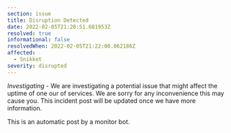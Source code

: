 ```yaml
---
section: issue
title: Disruption Detected
date: 2022-02-05T21:20:51.681953Z
resolved: true
informational: false
resolvedWhen: 2022-02-05T21:22:00.062186Z
affected:
  - Snikket
severity: disrupted
---
```

*Investigating* - We are investigating a potential issue that might affect the uptime of one our of services. We are sorry for any inconvenience this may cause you. This incident post will be updated once we have more information.

This is an automatic post by a monitor bot.
        